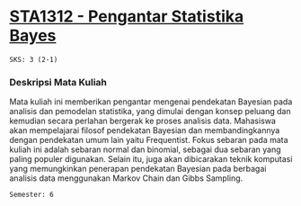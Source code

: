 # [STA1312 - Pengantar Statistika Bayes](https://krs.ipb.ac.id/mk/175732)
`SKS: 3 (2-1)`  
  
### Deskripsi Mata Kuliah
Mata kuliah ini memberikan pengantar mengenai pendekatan Bayesian pada analisis dan pemodelan statistika, yang dimulai dengan konsep peluang dan kemudian secara perlahan bergerak ke proses analisis data. Mahasiswa akan mempelajarai filosof pendekatan Bayesian dan membandingkannya dengan pendekatan umum lain yaitu Frequentist. Fokus sebaran pada mata kuliah ini adalah sebaran normal dan binomial, sebagai dua sebaran yang paling populer digunakan. Selain itu, juga akan dibicarakan teknik komputasi yang memungkinkan penerapan pendekatan Bayesian pada berbagai analisis data menggunakan Markov Chain dan Gibbs Sampling.
  
`Semester: 6`
